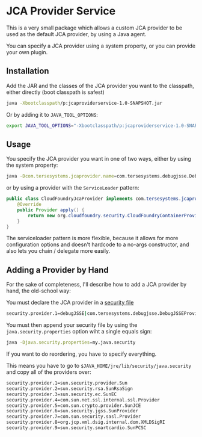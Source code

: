# JCA Provider Service

This is a very small package which allows a custom JCA provider to be used as the default JCA provider, by using a Java agent.

You can specify a JCA provider using a system property, or you can provide your own plugin.

## Installation

Add the JAR and the classes of the JCA provider you want to the classpath, either directly (boot classpath is safest)

```bash
java -Xbootclasspath/p:jcaproviderservice-1.0-SNAPSHOT.jar
```

Or by adding it to `JAVA_TOOL_OPTIONS`:

```bash
export JAVA_TOOL_OPTIONS="-Xbootclasspath/p:jcaproviderservice-1.0-SNAPSHOT.jar"
```

## Usage

You specify the JCA provider you want in one of two ways, either by using the system property:

```bash
java -Dcom.tersesystems.jcaprovider.name=com.tersesystems.debugjsse.DebugJSSEProvider
```

or by using a provider with the `ServiceLoader` pattern:

```java
public class CloudFoundryJcaProvider implements com.tersesystems.jcaprovider.spi.JcaProvider {
    @Override
    public Provider apply() {
        return new org.cloudfoundry.security.CloudFoundryContainerProvider();
    }
}
```

The serviceloader pattern is more flexible, because it allows for more configuration options and doesn't hardcode to a no-args constructor, and also lets you chain / delegate more easily.

## Adding a Provider by Hand

For the sake of completeness, I'll describe how to add a JCA provider by hand, the old-school way:

You must declare the JCA provider in a [security file](https://docs.oracle.com/javase/9/security/java-secure-socket-extension-jsse-reference-guide.htm#JSSEC-GUID-59723547-D466-44C9-B066-EC5098B508E6)

```bash
security.provider.1=debugJSSE|com.tersesystems.debugjsse.DebugJSSEProvider
```

You must then append your security file by using the `java.security.properties` option wiht a single equals sign:

```bash
java -Djava.security.properties=my.java.security
```

If you want to do reordering, you have to specify everything.

This means you have to go to `$JAVA_HOME/jre/lib/security/java.security` and copy all of the providers over:

```bash
security.provider.1=sun.security.provider.Sun
security.provider.2=sun.security.rsa.SunRsaSign
security.provider.3=sun.security.ec.SunEC
security.provider.4=com.sun.net.ssl.internal.ssl.Provider
security.provider.5=com.sun.crypto.provider.SunJCE
security.provider.6=sun.security.jgss.SunProvider
security.provider.7=com.sun.security.sasl.Provider
security.provider.8=org.jcp.xml.dsig.internal.dom.XMLDSigRI
security.provider.9=sun.security.smartcardio.SunPCSC
```
